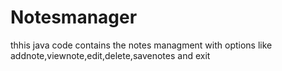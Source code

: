 # Notesmanager
thhis java code contains the notes managment with options like addnote,viewnote,edit,delete,savenotes and exit 
